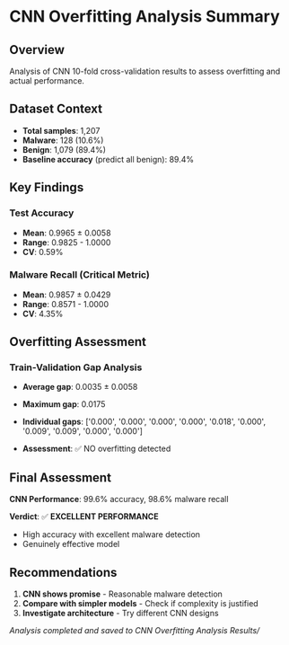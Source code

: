 # CNN Overfitting Analysis Summary

## Overview
Analysis of CNN 10-fold cross-validation results to assess overfitting and actual performance.

## Dataset Context
- **Total samples**: 1,207
- **Malware**: 128 (10.6%)
- **Benign**: 1,079 (89.4%)
- **Baseline accuracy** (predict all benign): 89.4%

## Key Findings

### Test Accuracy
- **Mean**: 0.9965 ± 0.0058
- **Range**: 0.9825 - 1.0000
- **CV**: 0.59%

### Malware Recall (Critical Metric)
- **Mean**: 0.9857 ± 0.0429
- **Range**: 0.8571 - 1.0000
- **CV**: 4.35%

## Overfitting Assessment

### Train-Validation Gap Analysis
- **Average gap**: 0.0035 ± 0.0058
- **Maximum gap**: 0.0175
- **Individual gaps**: ['0.000', '0.000', '0.000', '0.000', '0.018', '0.000', '0.009', '0.009', '0.000', '0.000']

- **Assessment**: ✅ NO overfitting detected

## Final Assessment

**CNN Performance**: 99.6% accuracy, 98.6% malware recall

**Verdict**: ✅ **EXCELLENT PERFORMANCE**
- High accuracy with excellent malware detection
- Genuinely effective model

## Recommendations

1. **CNN shows promise** - Reasonable malware detection
2. **Compare with simpler models** - Check if complexity is justified
3. **Investigate architecture** - Try different CNN designs

*Analysis completed and saved to CNN Overfitting Analysis Results/*
